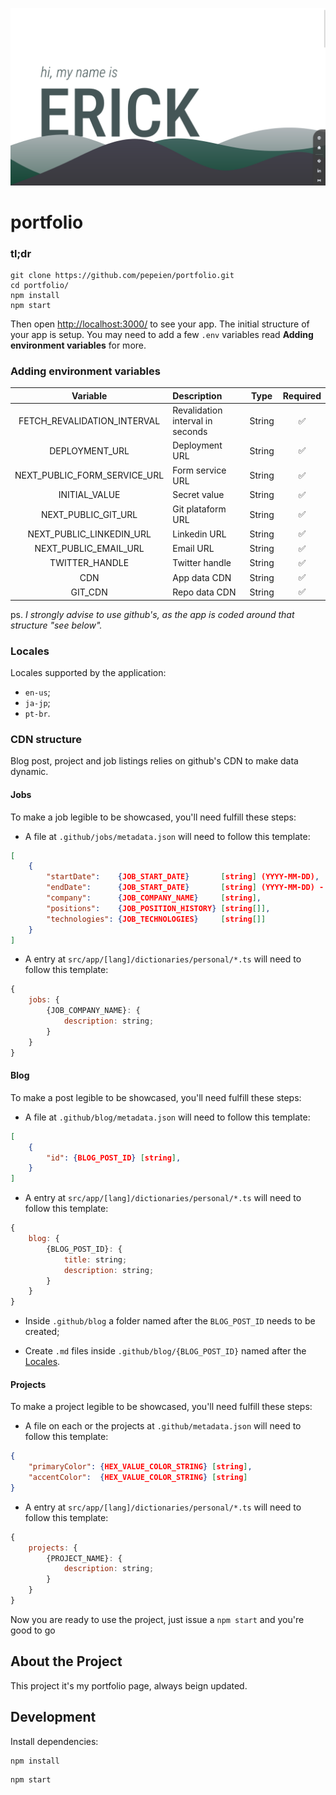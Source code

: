 [![portfolio](.github/images/project-thumbnail.png)](https://erickfrederick.com)

# portfolio

### tl;dr

```
git clone https://github.com/pepeien/portfolio.git
cd portfolio/
npm install
npm start
```

Then open [http://localhost:3000/](http://localhost:3000/) to see your app. The initial structure of your app is setup. You may need to add a few `.env` variables read **Adding environment variables** for more.

### Adding environment variables

|  Variable  | Description                       |  Type   | Required |
| :--------: | :-------------------------------  | :-----: | :------: |
| FETCH_REVALIDATION_INTERVAL  | Revalidation interval in seconds | String |    ✅    |
| DEPLOYMENT_URL               | Deployment URL                   | String |    ✅    |
| NEXT_PUBLIC_FORM_SERVICE_URL | Form service URL                 | String |    ✅    |
| INITIAL_VALUE                | Secret value                     | String |    ✅    |
| NEXT_PUBLIC_GIT_URL          | Git plataform URL                | String |    ✅    |
| NEXT_PUBLIC_LINKEDIN_URL     | Linkedin URL                     | String |    ✅    |
| NEXT_PUBLIC_EMAIL_URL        | Email URL                        | String |    ✅    |
| TWITTER_HANDLE               | Twitter handle                   | String |    ✅    |
| CDN                          | App data CDN                     | String |    ✅    |
| GIT_CDN                      | Repo data CDN                    | String |    ✅    |

ps. _I strongly advise to use github's, as the app is coded around that structure "see below"._

### Locales

Locales supported by the application:

- `en-us`;
- `ja-jp`;
- `pt-br`.

### CDN structure

Blog post, project and job listings relies on github's CDN to make data dynamic.

#### Jobs

To make a job legible to be showcased, you'll need fulfill these steps:

- A file at `.github/jobs/metadata.json` will need to follow this template:

```json
[
    {
        "startDate":    {JOB_START_DATE}       [string] (YYYY-MM-DD),
        "endDate":      {JOB_START_DATE}       [string] (YYYY-MM-DD) - OPTIONAL,
        "company":      {JOB_COMPANY_NAME}     [string],
        "positions":    {JOB_POSITION_HISTORY} [string[]],
        "technologies": {JOB_TECHNOLOGIES}     [string[]]
    }
]
```

- A entry at `src/app/[lang]/dictionaries/personal/*.ts` will need to follow this template:
  
```js
{
    jobs: {
        {JOB_COMPANY_NAME}: {
            description: string;
        }
    }
}
```

#### Blog

To make a post legible to be showcased, you'll need fulfill these steps:

- A file at `.github/blog/metadata.json` will need to follow this template:

```json
[
    {
        "id": {BLOG_POST_ID} [string],
    }
]
```

- A entry at `src/app/[lang]/dictionaries/personal/*.ts` will need to follow this template:
  
```js
{
    blog: {
        {BLOG_POST_ID}: {
            title: string;
            description: string;
        }
    }
}
```

- Inside `.github/blog` a folder named after the `BLOG_POST_ID` needs to be created;

- Create `.md` files inside `.github/blog/{BLOG_POST_ID}` named after the [Locales](#locales).

#### Projects

To make a project legible to be showcased, you'll need fulfill these steps:

- A file on each or the projects at `.github/metadata.json` will need to follow this template:

```json
{
    "primaryColor": {HEX_VALUE_COLOR_STRING} [string],
    "accentColor":  {HEX_VALUE_COLOR_STRING} [string]
}
```

- A entry at `src/app/[lang]/dictionaries/personal/*.ts` will need to follow this template:
  
```js
{
    projects: {
        {PROJECT_NAME}: {
            description: string;
        }
    }
}
```

Now you are ready to use the project, just issue a `npm start` and you're good to go

## About the Project

This project it's my portfolio page, always beign updated.

## Development

Install dependencies:

```sh
npm install
```

```sh
npm start
```
